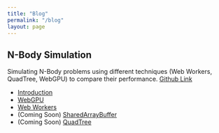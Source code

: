 ```yaml
---
title: "Blog"
permalink: "/blog"
layout: page
---
```


## N-Body Simulation

Simulating N-Body problems using different techniques (Web Workers, QuadTree, WebGPU) to compare their performance.
[Github Link](https://github.com/MangoShip/NBodyWebGPU)

- [Introduction](https://mangoship.github.io/blog/NBodyIntroduction)
- [WebGPU](https://mangoship.github.io/blog/NBodyWebGPU)
- [Web Workers](https://mangoship.github.io/blog/NBodyWebWorkers)
- (Coming Soon) [SharedArrayBuffer](https://mangoship.github.io/blog/NBodySharedArrayBuffer)
- (Coming Soon) [QuadTree](https://mangoship.github.io/blog/NBodyQuadTree)